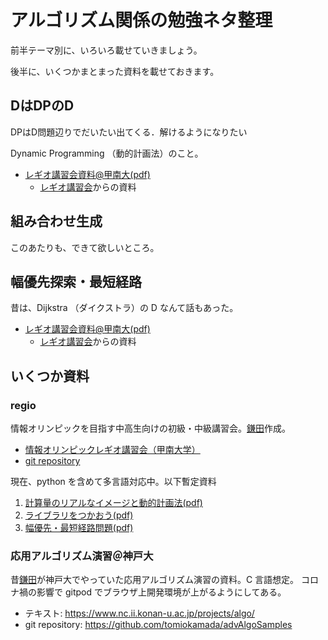 # アルゴリズム関係の勉強ネタ整理

前半テーマ別に、いろいろ載せていきましょう。

後半に、いくつかまとまった資料を載せておきます。

## DはDPのD
DPはD問題辺りでだいたい出てくる．解けるようになりたい

Dynamic Programming （動的計画法）のこと。

* [レギオ講習会資料@甲南大(pdf)](kamada/regioAlgo1multi.pdf)
  * [レギオ講習会](#regio)からの資料

## 組み合わせ生成

このあたりも、できて欲しいところ。

## 幅優先探索・最短経路

昔は、Dijkstra （ダイクストラ）の D なんて話もあった。

* [レギオ講習会資料@甲南大(pdf)](kamada/regioAlgo3multi.pdf)
  * [レギオ講習会](#regio)からの資料



## いくつか資料

### regio

情報オリンピックを目指す中高生向けの初級・中級講習会。[鎌田](https://www.nc.ii.konan-u.ac.jp/members/kamada/indexJ.html)作成。
* [ 情報オリンピックレギオ講習会（甲南大学）](https://www.nc.ii.konan-u.ac.jp/projects/JOIregio/)
* [git repository](https://github.com/tomiokamada/regio)

現在、python を含めて多言語対応中。以下暫定資料
1. [計算量のリアルなイメージと動的計画法(pdf)](kamada/regioAlgo1multi.pdf)
2. [ライブラリをつかおう(pdf)](kamada/regioAlgo2multi.pdf)
3. [幅優先・最短経路問題(pdf)](kamada/regioAlgo3multi.pdf)

### 応用アルゴリズム演習＠神戸大

昔[鎌田](https://www.nc.ii.konan-u.ac.jp/members/kamada/indexJ.html)が神戸大でやっていた応用アルゴリズム演習の資料。C 言語想定。
コロナ禍の影響で gitpod でブラウザ上開発環境が上がるようにしてある。

* テキスト: https://www.nc.ii.konan-u.ac.jp/projects/algo/
* git repository: https://github.com/tomiokamada/advAlgoSamples

